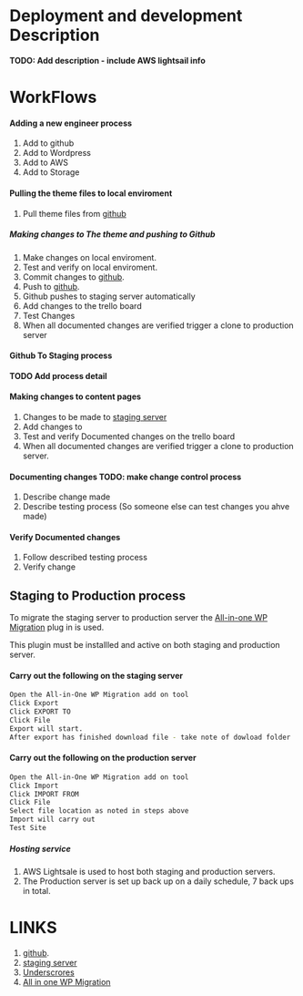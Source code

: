 # Deployment and development Description
**TODO: Add description - include AWS lightsail info**

# WorkFlows

#### Adding a new engineer process
1.  Add to github 
2.  Add to Wordpress
3.  Add to AWS
4.  Add to Storage


#### Pulling the theme files to local enviroment
1.  Pull theme files from [github](https://github.com/cp3402-students/cp3402-2022-1-site-team05.git)

##### Making changes to The theme and pushing to Github
1.  Make changes on local enviroment. 
2.  Test and verify on local enviroment.
4.  Commit changes to [github](https://github.com/cp3402-students/cp3402-2022-1-site-team05.git). 
5.  Push to [github](https://github.com/cp3402-students/cp3402-2022-1-site-team05.git). 
6.  Github pushes to staging server automatically 
7.  Add changes to the trello board
8.  Test Changes
9.  When all documented changes are verified trigger a clone to production server 


#### Github To Staging process
**TODO Add process detail**

#### Making changes to content pages
1.  Changes to be made to [staging server](http://54.206.45.130/wp-admin/about.php) 
2.  Add changes to 
3.  Test and verify Documented changes on the trello board
4.  When all documented changes are verified trigger a clone to production server.

#### Documenting changes **TODO: make change control process**
1.  Describe change made
2.  Describe testing process (So someone else can test changes you ahve made)

#### Verify Documented changes
1.  Follow described testing process
2.  Verify change

## Staging to Production process

To migrate the staging server to production server the  [All-in-one WP Migration](https://wordpress.org/plugins/all-in-one-wp-migration/) plug in is used.

This plugin must be installled and active on both staging and production server.

#### Carry out the following on the staging server
```sh
Open the All-in-One WP Migration add on tool 
Click Export
Click EXPORT TO
Click File
Export will start.
After export has finished download file - take note of dowload folder
```

#### Carry out the following on the production server
```sh
Open the All-in-One WP Migration add on tool 
Click Import
Click IMPORT FROM
Click File
Select file location as noted in steps above
Import will carry out
Test Site
```
##### Hosting service
1.	AWS Lightsale is used to host both staging and production servers.
2.	The Production server is set up back up on a daily schedule, 7 back ups in total.

# LINKS
1.  [github](https://github.com/cp3402-students/cp3402-2022-1-site-team05.git). 
2.  [staging server](http://54.206.45.130/wp-admin/about.php) 
3.  [Underscrores](https://underscores.me/)
4.  [All in one WP Migration](https://wordpress.org/plugins/all-in-one-wp-migration/)
	